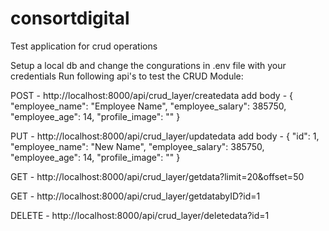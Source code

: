 # consortdigital
Test application for crud operations

Setup a local db and change the congurations in .env file with your credentials
Run following api's to test the CRUD Module:


POST - http://localhost:8000/api/crud_layer/createdata
add body -
{
    "employee_name": "Employee Name",
    "employee_salary": 385750,
    "employee_age": 14,
    "profile_image": ""
}

PUT - http://localhost:8000/api/crud_layer/updatedata
add body -
{
    "id": 1,
    "employee_name": "New Name",
    "employee_salary": 385750,
    "employee_age": 14,
    "profile_image": ""
}

GET - http://localhost:8000/api/crud_layer/getdata?limit=20&offset=50

GET - http://localhost:8000/api/crud_layer/getdatabyID?id=1

DELETE - http://localhost:8000/api/crud_layer/deletedata?id=1

